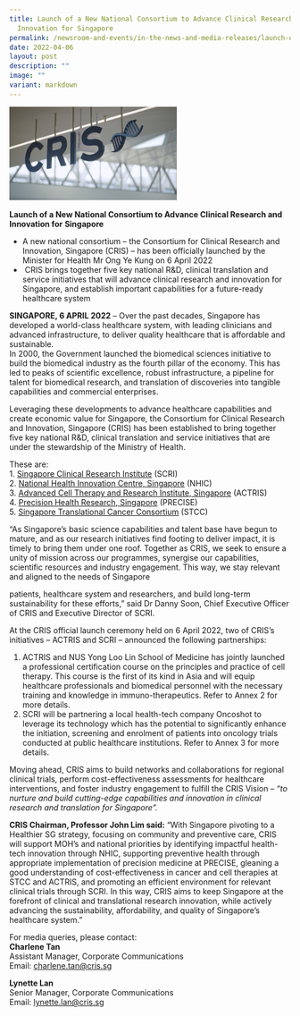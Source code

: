 ```yaml
---
title: Launch of a New National Consortium to Advance Clinical Research and
  Innovation for Singapore
permalink: /newsroom-and-events/in-the-news-and-media-releases/launch-of-a-new-national-consortium/
date: 2022-04-06
layout: post
description: ""
image: ""
variant: markdown
---
```

<img src="/images/Newsroom%20&amp;%20Events/In%20The%20News%20And%20Media%20Releases/cris-image.png" style="width:300px">

**Launch of a New National Consortium to Advance Clinical Research and Innovation for**&nbsp;**Singapore**

*   A new national consortium – the Consortium for Clinical Research and Innovation, Singapore (CRIS) –  has been officially launched by the Minister for Health Mr Ong Ye Kung on 6 April 2022
*   &nbsp;CRIS brings together five key national R&amp;D, clinical translation and service initiatives that will advance clinical research and innovation for Singapore, and establish important capabilities for a future-ready healthcare system

**SINGAPORE, 6 APRIL 2022**&nbsp;– Over the past decades, Singapore has developed a world-class healthcare system, with leading clinicians and advanced infrastructure, to deliver quality healthcare that is affordable and sustainable.  
In 2000, the Government launched the biomedical sciences initiative to build the biomedical industry as the fourth pillar of the economy. This has led to peaks of scientific excellence, robust infrastructure, a pipeline for talent for biomedical research, and translation of discoveries into tangible capabilities and commercial enterprises.

Leveraging these developments to advance healthcare capabilities and create economic value for Singapore, the Consortium for Clinical Research and Innovation, Singapore (CRIS) has been established to bring together five key national R&amp;D, clinical translation and service initiatives that are under the stewardship of the Ministry of Health.

These are:  
1.&nbsp;[Singapore Clinical Research Institute](https://www.scri.edu.sg/)&nbsp;(SCRI)  
2.&nbsp;[National Health Innovation Centre, Singapore](https://nhic.sg/web/)&nbsp;(NHIC)  
3.&nbsp;[Advanced Cell Therapy and Research Institute, Singapore](https://www.actris.sg/)&nbsp;(ACTRIS)  
4.&nbsp;[Precision Health Research, Singapore](https://www.npm.sg/)&nbsp;(PRECISE)  
5.&nbsp;[Singapore Translational Cancer Consortium](https://www.stcc.sg/)&nbsp;(STCC)


“As Singapore’s basic science capabilities and talent base have begun to mature, and as our research initiatives find footing to deliver impact, it is timely to bring them under one roof. Together as CRIS, we seek to ensure a unity of mission across our programmes, synergise our capabilities, scientific resources and industry engagement. This way, we stay relevant and aligned to the needs of Singapore

patients, healthcare system and researchers, and build long-term sustainability for these efforts,” said Dr Danny Soon, Chief Executive Officer of CRIS and Executive Director of SCRI.

At the CRIS official launch ceremony held on 6 April 2022, two of CRIS’s initiatives – ACTRIS and SCRI – announced the following partnerships:

1.  ACTRIS and NUS Yong Loo Lin School of Medicine has jointly launched a professional certification course on the principles and practice of cell therapy. This course is the first of its kind in Asia and will equip healthcare professionals and biomedical personnel with the necessary training and knowledge in immuno-therapeutics. Refer to Annex 2 for more details.
2.  SCRI will be partnering a local health-tech company Oncoshot to leverage its technology which has the potential to significantly enhance the initiation, screening and enrolment of patients into oncology trials conducted at public healthcare institutions. Refer to Annex 3 for more details.

Moving ahead, CRIS aims to build networks and collaborations for regional clinical trials, perform cost-effectiveness assessments for healthcare interventions, and foster industry engagement to fulfill the CRIS Vision – _“to nurture and build cutting-edge capabilities and innovation in clinical research and translation for Singapore”._

**CRIS Chairman, Professor John Lim said:** “With Singapore pivoting to a Healthier SG strategy, focusing on community and preventive care, CRIS will support MOH’s and national priorities by identifying impactful health-tech innovation through NHIC, supporting preventive health through appropriate implementation of precision medicine at PRECISE, gleaning a good understanding of cost-effectiveness in cancer and cell therapies at STCC and ACTRIS, and promoting an efficient environment for relevant clinical trials through SCRI. In this way, CRIS aims to keep Singapore at the forefront of clinical and translational research innovation, while actively advancing the sustainability, affordability, and quality of Singapore’s healthcare system.”

For media queries, please contact:  
**Charlene Tan**  
Assistant Manager, Corporate Communications  
Email:&nbsp;[charlene.tan@cris.sg](mailto:charlene.tan@cris.sg)

**Lynette Lan**  
Senior Manager, Corporate Communications  
Email:&nbsp;[lynette.lan@cris.sg](mailto:lynette.lan@cris.sg)